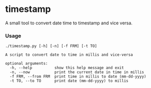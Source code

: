 # timestamp
A small tool to convert date time to timestamp and vice versa.

### Usage
```
./timestamp.py [-h] [-n] [-f FRM] [-t TO]

A script to convert date to time in millis and vice-versa

optional arguments:
  -h, --help          show this help message and exit
  -n, --now           print the current date in time in millis
  -f FRM, --from FRM  print time in millis to date (mm-dd-yyyy)
  -t TO, --to TO      print date (mm-dd-yyyy) to millis
```